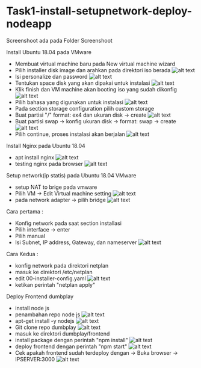 # Task1-install-setupnetwork-deploy-nodeapp
Screenshoot ada pada Folder Screenshoot


Install Ubuntu 18.04 pada VMware
- Membuat virtual machine baru pada New virtual machine wizard
- Pilih installer disk image dan arahkan pada direktori iso berada
![alt text](https://github.com/azhari7/Task1-install-setupnetwork-deploy-nodeapp/blob/main/Screenshoot/Create%20VM/01create%20virtual%20machine.jpg)
- Isi personalize dan password
![alt text](https://github.com/azhari7/Task1-install-setupnetwork-deploy-nodeapp/blob/main/Screenshoot/Create%20VM/02-create%20virtual%20machine1.jpg)
- Tentukan space disk yang akan dipakai untuk instalasi
![alt text](https://github.com/azhari7/Task1-install-setupnetwork-deploy-nodeapp/blob/main/Screenshoot/Create%20VM/03-create%20virtual%20machine2%20-%20create%20capacity.jpg)
- Klik finish dan VM machine akan booting iso yang sudah dikonfig
![alt text](https://github.com/azhari7/Task1-install-setupnetwork-deploy-nodeapp/blob/main/Screenshoot/Create%20VM/04-create%20virtual%20machine3%20-%20finish.jpg)
- Pilih bahasa yang digunakan untuk instalasi
![alt text](https://github.com/azhari7/Task1-install-setupnetwork-deploy-nodeapp/blob/main/Screenshoot/Install%20Ubuntu%2018.04/01-install%20ubuntu%20-%20pilih%20bahasa.jpg)
- Pada section storage configuration pilih custom storage
- Buat partisi "/" format: ex4 dan ukuran disk -> create
![alt text](https://github.com/azhari7/Task1-install-setupnetwork-deploy-nodeapp/blob/main/Screenshoot/Install%20Ubuntu%2018.04/02-root%20partition.jpg)
- Buat partisi swap -> konfig ukuran disk -> format: swap -> create
![alt text](https://github.com/azhari7/Task1-install-setupnetwork-deploy-nodeapp/blob/main/Screenshoot/Install%20Ubuntu%2018.04/03-create%20partition%20swap.jpg)
- Pilih continue, proses instalasi akan berjalan
![alt text](https://github.com/azhari7/Task1-install-setupnetwork-deploy-nodeapp/blob/main/Screenshoot/Install%20Ubuntu%2018.04/04-process%20install.jpg)


Install Nginx pada Ubuntu 18.04
- apt install nginx
![alt text](https://github.com/azhari7/Task1-install-setupnetwork-deploy-nodeapp/blob/main/Screenshoot/Install%20Ubuntu%2018.04/05-install%20nginx.jpg)
- testing nginx pada browser
![alt text](https://github.com/azhari7/Task1-install-setupnetwork-deploy-nodeapp/blob/main/Screenshoot/Install%20Ubuntu%2018.04/06-nginx%20success.jpg)

Setup network(ip statis) pada Ubuntu 18.04 VMware

- setup NAT to brige pada vmware
- Pilih VM -> Edit Virtual machine setting
![alt text](https://github.com/azhari7/Task1-install-setupnetwork-deploy-nodeapp/blob/main/Screenshoot/Setup%20network/00-vmware%20bridge.jpg)
- pada network adapter -> pilih bridge
![alt text](https://github.com/azhari7/Task1-install-setupnetwork-deploy-nodeapp/blob/main/Screenshoot/Setup%20network/01-setup%20network%20static.jpg)


Cara pertama :
- Konfig network pada saat section installasi
- Pilih interface -> enter
- Pilih manual 
- Isi Subnet, IP address, Gateway, dan nameserver
![alt text](https://github.com/azhari7/Task1-install-setupnetwork-deploy-nodeapp/blob/main/Screenshoot/Setup%20network/01-setup%20network%20static.jpg)

Cara Kedua :
- konfig network pada direktori netplan
- masuk ke direktori /etc/netplan
- edit 00-installer-config.yaml
![alt text](https://github.com/azhari7/Task1-install-setupnetwork-deploy-nodeapp/blob/main/Screenshoot/Setup%20network/02-netplans.jpg)
- ketikan perintah "netplan apply"


Deploy Frontend dumbplay
- install node js 
- penambahan repo node js
![alt text](https://github.com/azhari7/Task1-install-setupnetwork-deploy-nodeapp/blob/main/Screenshoot/Deploy%20Frontend%20Dumbplay/01-penambahan%20repo%20node%20js%20v12.jpg)
- apt-get install -y nodejs
![alt text](https://github.com/azhari7/Task1-install-setupnetwork-deploy-nodeapp/blob/main/Screenshoot/Deploy%20Frontend%20Dumbplay/02-install%20node%20js.jpg)
- Git clone repo dumbplay
![alt text](https://github.com/azhari7/Task1-install-setupnetwork-deploy-nodeapp/blob/main/Screenshoot/Deploy%20Frontend%20Dumbplay/03-clone%20app.jpg)
- masuk ke direktori dumbplay/frontend
- install package dengan perintah "npm install"
![alt text](https://github.com/azhari7/Task1-install-setupnetwork-deploy-nodeapp/blob/main/Screenshoot/Deploy%20Frontend%20Dumbplay/05-npm%20install.jpg)
- deploy frontend dengan perintah "npm start"
![alt text](https://github.com/azhari7/Task1-install-setupnetwork-deploy-nodeapp/blob/main/Screenshoot/Deploy%20Frontend%20Dumbplay/06-npm%20start.jpg)
- Cek apakah frontend sudah terdeploy dengan -> Buka browser -> IPSERVER:3000
![alt text](https://github.com/azhari7/Task1-install-setupnetwork-deploy-nodeapp/blob/main/Screenshoot/Deploy%20Frontend%20Dumbplay/07-deploy%20frontend%20berhasil.jpg)

